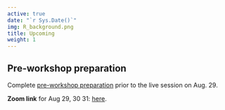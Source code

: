 ```yaml
---
active: true
date: "`r Sys.Date()`"
img: R_background.png
title: Upcoming
weight: 1
---
```


## Pre-workshop preparation

Complete [pre-workshop preparation](https://umn-cea-decision-modeling-workshop-2022.netlify.app/days/day1/) prior to the live session on Aug. 29. 

**Zoom link** for Aug 29, 30 31: [here](https://umn.zoom.us/j/95168741121?pwd=NmlRcjZnUXR3N2xVd3B4ZnJjQkFuUT09).




